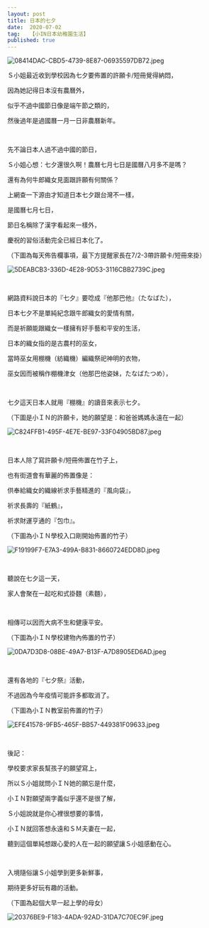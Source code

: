 ```yaml
---
layout: post
title: 日本的七夕
date:  2020-07-02
tag:   【小IN日本幼稚園生活】
published: true 
---
```

<p><img alt="08414DAC-CBD5-4739-8E87-06935597DB72.jpeg" src="https://pic.pimg.tw/smlife543/1593691648-1313440154-g_n.jpg" title="08414DAC-CBD5-4739-8E87-06935597DB72.jpeg"></p>

<p>Ｓ小姐最近收到學校因為七夕要佈置的許願卡/短冊覺得納悶，</p>

<p>因為她記得日本沒有農曆外，</p>

<p>似乎不過中國節日像是端午節之類的，</p>

<p>然後過年是過國曆一月一日非農曆新年。</p>

<p>&nbsp;</p>

<p>先不論日本人過不過中國的節日，</p>

<p>Ｓ小姐心想：七夕還很久啊！農曆七月七日是國曆八月多不是嗎？</p>

<p>還有為何牛郎織女見面跟許願有何關係？</p>

<p>上網查一下源由才知道日本七夕跟台灣不一樣，</p>

<p>是國曆七月七日，</p>

<p>節日名稱除了漢字看起來一樣外，</p>

<p>慶祝的習俗活動完全已經日本化了。</p>

<p>（下圖為每天佈告欄事項，最下方提醒家長在7/2-3帶許願卡/短冊來掛）</p>

<p><img alt="5DEABCB3-336D-4E28-9D53-3116CBB2739C.jpeg" src="https://pic.pimg.tw/smlife543/1593691693-3095645822-g_n.jpg" title="5DEABCB3-336D-4E28-9D53-3116CBB2739C.jpeg"></p>

<p>&nbsp;</p>

<p>網路資料說日本的『七夕』要唸成『他那巴他』（たなばた），</p>

<p>日本七夕不是單純紀念跟牛郎織女的愛情有關，</p>

<p>而是祈願能跟織女一樣擁有好手藝和平安的生活，</p>

<p>日本的織女指的是古農村的巫女，</p>

<p>當時巫女用棚機（紡織機）編織祭祀神明的衣物，</p>

<p>巫女因而被稱作棚機津女（他那巴他姿妹，たなばたつめ），</p>

<p>&nbsp;</p>

<p>七夕這天日本人就用『棚機』的讀音來表示七夕。</p>

<p>（下圖是小ＩＮ的許願卡，她的願望是：和爸爸媽媽永遠在一起）</p>

<p><img alt="C824FFB1-495F-4E7E-BE97-33F04905BD87.jpeg" src="https://pic.pimg.tw/smlife543/1593608782-3008299238-g_n.jpg" title="C824FFB1-495F-4E7E-BE97-33F04905BD87.jpeg"></p>

<p>&nbsp;</p>

<p>日本人除了寫許願卡/短冊佈置在竹子上，</p>

<p>也有街道會有華麗的佈置像是：</p>

<p>供奉給織女的織線祈求手藝精進的『風向袋』，</p>

<p>祈求長壽的『紙鶴』，</p>

<p>祈求財運亨通的『包巾』。</p>

<p>（下圖為小ＩＮ學校入口剛開始佈置的竹子）</p>

<p><img alt="F19199F7-E7A3-499A-B831-8660724EDD8D.jpeg" src="https://pic.pimg.tw/smlife543/1593691726-697530218-g_n.jpg" title="F19199F7-E7A3-499A-B831-8660724EDD8D.jpeg"></p>

<p>&nbsp;</p>

<p>聽說在七夕這一天，</p>

<p>家人會聚在一起吃和式掛麵（素麵），</p>

<p>&nbsp;</p>

<p>相傳可以因而大病不生和健康平安。</p>

<p>（下圖為小ＩＮ學校建物內佈置的竹子）</p>

<p><img alt="0DA7D3D8-08BE-49A7-B13F-A7D8905ED6AD.jpeg" src="https://pic.pimg.tw/smlife543/1593691728-2023787634-g_n.jpg" title="0DA7D3D8-08BE-49A7-B13F-A7D8905ED6AD.jpeg"></p>

<p>&nbsp;</p>

<p>還有各地的『七夕祭』活動，</p>

<p>不過因為今年疫情可能許多都取消了。</p>

<p>（下圖為小ＩＮ教室前佈置的竹子）</p>

<p><img alt="EFE41578-9FB5-465F-BB57-449381F09633.jpeg" src="https://pic.pimg.tw/smlife543/1593691649-2428909365-g_n.jpg" title="EFE41578-9FB5-465F-BB57-449381F09633.jpeg"></p>

<p>&nbsp;</p>

<p>後記：</p>

<p>學校要求家長幫孩子的願望寫上，</p>

<p>所以Ｓ小姐就問小ＩＮ她的願忘是什麼，</p>

<p>小ＩＮ對願望兩字義似乎還不是很了解，</p>

<p>Ｓ小姐說就是你心裡很想要的事情，</p>

<p>小ＩＮ就回答想永遠和ＳＭ夫妻在一起，</p>

<p>聽到這個單純想跟心愛的人在一起的願望讓Ｓ小姐感動在心。</p>

<p>&nbsp;</p>

<p>入境隨俗讓Ｓ小姐學到更多新鮮事，</p>

<p>期待更多好玩有趣的活動。</p>

<p>（下圖為起個大早一起上學的母女）</p>

<p><img alt="20376BE9-F183-4ADA-92AD-31DA7C70EC9F.jpeg" src="https://pic.pimg.tw/smlife543/1593691647-1468306070-g_n.jpg" title="20376BE9-F183-4ADA-92AD-31DA7C70EC9F.jpeg"></p>


